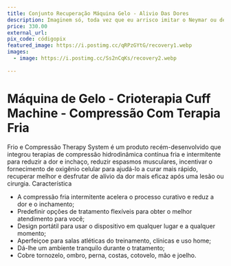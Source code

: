 ```yaml
---
title: Conjunto Recuperação Máquina Gelo - Alivio Das Dores
description: Imaginem só, toda vez que eu arrisco imitar o Neymar ou decido que sou o Guga, acabo precisando daquele gelo salvador. Esse kit é minha salvação em forma de tecnologia ortopédica! Se eu receber esse presente, posso prometer menos reclamação de dores e mais disposição nos gramados e saibro. Não é um ótimo investimento para a carreira?
price: 330.00
external_url: 
pix_code: códigopix
featured_image: https://i.postimg.cc/qRPzGYtG/recovery1.webp
images:
  - image: https://i.postimg.cc/Ss2nCqKs/recovery2.webp
   
---
```

# Máquina de Gelo - Crioterapia Cuff Machine - Compressão Com Terapia Fria


Frio e Compressão Therapy System é um produto recém-desenvolvido que integrou terapias de compressão hidrodinâmica contínua fria e intermitente para reduzir a dor e inchaço, reduzir espasmos musculares, incentivar o fornecimento de oxigênio celular para ajudá-lo a curar mais rápido, recuperar melhor e desfrutar de alívio da dor mais eficaz após uma lesão ou cirurgia.
Característica
* A compressão fria intermitente acelera o processo curativo e reduz a dor e o inchamento;
* Predefinir opções de tratamento flexíveis para obter o melhor atendimento para você;
* Design portátil para usar o dispositivo em qualquer lugar e a qualquer momento;
* Aperfeiçoe para salas atléticas do treinamento, clínicas e uso home;
* Dá-lhe um ambiente tranquilo durante o tratamento;
* Cobre tornozelo, ombro, perna, costas, cotovelo, mão e joelho.